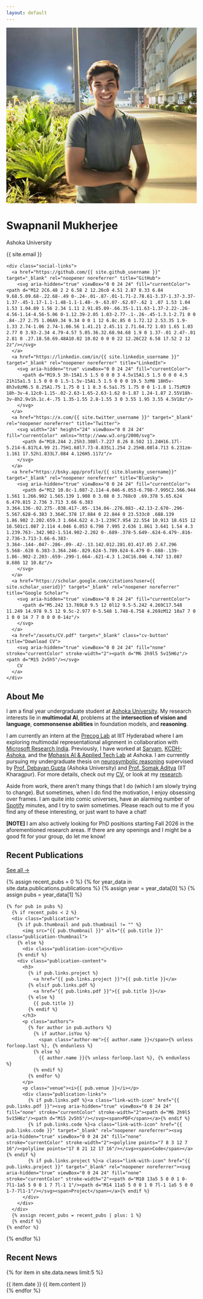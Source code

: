 ```yaml
---
layout: default
---
```


<!-- Profile Section -->
<div class="profile">
  <img src="/assets/images/profile-image.jpg" alt="Profile photo" class="profile-image" loading="eager" decoding="async">
  <div class="profile-info">
    <h1>Swapnanil Mukherjee</h1>
    <p class="title">Ashoka University</p>
    <p class="email">{{ site.email }}</p>
    
    <div class="social-links">
      <a href="https://github.com/{{ site.github_username }}" target="_blank" rel="noopener noreferrer" title="GitHub">
        <svg aria-hidden="true" viewBox="0 0 24 24" fill="currentColor"><path d="M12 2C6.48 2 2 6.58 2 12.26c0 4.51 2.87 8.33 6.84 9.68.5.09.68-.22.68-.49 0-.24-.01-.87-.01-1.71-2.78.61-3.37-1.37-3.37-1.37-.45-1.17-1.1-1.48-1.1-1.48-.9-.63.07-.62.07-.62 1 .07 1.53 1.04 1.53 1.04.89 1.56 2.34 1.11 2.91.85.09-.66.35-1.11.63-1.37-2.22-.26-4.56-1.14-4.56-5.06 0-1.12.39-2.05 1.03-2.77-.1-.26-.45-1.3.1-2.71 0 0 .84-.27 2.75 1.06A9.34 9.34 0 0 1 12 6.8c.85 0 1.72.12 2.53.35 1.9-1.33 2.74-1.06 2.74-1.06.56 1.41.21 2.45.11 2.71.64.72 1.03 1.65 1.03 2.77 0 3.93-2.34 4.79-4.57 5.05.36.32.68.94.68 1.9 0 1.37-.01 2.47-.01 2.81 0 .27.18.58.69.48A10.02 10.02 0 0 0 22 12.26C22 6.58 17.52 2 12 2z"/></svg>
      </a>
      <a href="https://linkedin.com/in/{{ site.linkedin_username }}" target="_blank" rel="noopener noreferrer" title="LinkedIn">
        <svg aria-hidden="true" viewBox="0 0 24 24" fill="currentColor">
          <path d="M19.5 3h-15A1.5 1.5 0 0 0 3 4.5v15A1.5 1.5 0 0 0 4.5 21h15a1.5 1.5 0 0 0 1.5-1.5v-15A1.5 1.5 0 0 0 19.5 3zM8 18H5v-8h3v8zM6.5 8.25A1.75 1.75 0 1 1 8.3 6.5a1.75 1.75 0 0 1-1.8 1.75zM19 18h-3v-4.12c0-1.15-.02-2.63-1.65-2.63-1.62 0-1.87 1.24-1.87 2.55V18h-3v-8h2.9v1h.1c.4-.75 1.35-1.55 2.8-1.55 3 0 3.55 1.95 3.55 4.5V18z"/>
        </svg>
      </a>
      <a href="https://x.com/{{ site.twitter_username }}" target="_blank" rel="noopener noreferrer" title="Twitter">
        <svg width="24" height="24" viewBox="0 0 24 24" fill="currentColor" xmlns="http://www.w3.org/2000/svg">
          <path d="M18.244 2.25h3.308l-7.227 8.26 8.502 11.24H16.17l-5.214-6.817L4.99 21.75H1.68l7.73-8.835L1.254 2.25H8.08l4.713 6.231zm-1.161 17.52h1.833L7.084 4.126H5.117z"/>
        </svg>
      </a>
      <a href="https://bsky.app/profile/{{ site.bluesky_username}}" target="_blank" rel="noopener noreferrer" title="Bluesky">
        <svg aria-hidden="true" viewBox="0 0 24 24" fill="currentColor">
          <path d="M12 10.8c-1.087-2.114-4.046-6.053-6.798-7.995C2.566.944 1.561 1.266.902 1.565.139 1.908 0 3.08 0 3.768c0 .69.378 5.65.624 6.479.815 2.736 3.713 3.66 6.383 3.364.136-.02.275-.038.417-.05-.134.04-.276.083-.42.13-2.670-.296-5.567.628-6.383 3.364C.378 17.884 0 22.844 0 23.533c0 .688.139 1.86.902 2.202.659.3 1.664.622 4.3-1.239C7.954 22.554 10.913 18.615 12 16.501c1.087 2.114 4.046 6.053 6.798 7.995 2.636 1.861 3.641 1.54 4.3 1.239.763-.342.902-1.514.902-2.202 0-.689-.378-5.649-.624-6.479-.816-2.736-3.713-3.66-6.383-3.364-.144-.047-.286-.09-.42-.13.142.012.281.03.417.05 2.67.296 5.568-.628 6.383-3.364.246-.829.624-5.789.624-6.479 0-.688-.139-1.86-.902-2.203-.659-.299-1.664-.621-4.3 1.24C16.046 4.747 13.087 8.686 12 10.8z"/>
        </svg>
      </a>
      <a href="https://scholar.google.com/citations?user={{ site.scholar_userid}}" target="_blank" rel="noopener noreferrer" title="Google Scholar">
        <svg aria-hidden="true" viewBox="0 0 24 24" fill="currentColor">
          <path d="M5.242 13.769L0 9.5 12 0l12 9.5-5.242 4.269C17.548 11.249 14.978 9.5 12 9.5c-2.977 0-5.548 1.748-6.758 4.269zM12 10a7 7 0 1 0 0 14 7 7 0 0 0 0-14z"/>
        </svg>
      </a>
      <a href="/assets/CV.pdf" target="_blank" class="cv-button" title="Download CV">
        <svg aria-hidden="true" viewBox="0 0 24 24" fill="none" stroke="currentColor" stroke-width="2"><path d="M6 2h9l5 5v15H6z"/><path d="M15 2v5h5"/></svg>
        CV
      </a>
    </div>
  </div>
</div>

<!-- Bio Section -->
<div class="section">
  <h2>About Me</h2>
  <p>I am a final year undergraduate student at <a href="https://wwww.ashoka.edu.in">Ashoka University</a>. My research interests lie in <b>multimodal AI</b>, problems at the <b>intersection of vision and language</b>, <b>commonsense abilities</b> in foundation models, and <b>reasoning</b>.</p>
  <p>I am currently an intern at the <a href="https://precog.iiit.ac.in/" target="_blank">Precog Lab</a> at IIIT Hyderabad where I am exploring multimodal representational alignment in collaboration with <a href="https://www.microsoft.com/en-us/research/lab/microsoft-research-india/" target="_blank"> Microsoft Research India</a>. Previously, I have worked at <a href="https://www.sarvam.ai/">Sarvam</a>, <a href="https://www.ashoka.edu.in/page/koita-centre-for-digital-health-at-ashoka/" target="_blank">KCDH-Ashoka</a>, and the <a href="https://www.ashoka.edu.in/about-mphasis-lab/" target="_blank">Mphasis AI & Applied Tech Lab</a> at Ashoka. I am currently pursuing my undergraduate thesis on <a href="https://arxiv.org/abs/2209.07662" target="_blank">neurosymbolic reasoning</a> supervised by <a href="https://www.ashoka.edu.in/profile/debayan-gupta/" target="_blank">Prof. Debayan Gupta</a> (Ashoka University) and <a href="https://adityasomak.github.io/#about" target="_blank">Prof. Somak Aditya</a> (IIT Kharagpur). For more details, check out my <a href="/assets/CV.pdf">CV</a>, or look at my <a href="/research">research</a>. 
  </p>
  <p>Aside from work, there aren't many things that I do (which I am slowly trying to change). But sometimes, when I do find the motivation, I enjoy obsessing over frames. I am quite into comic universes, have an alarming number of <a href="https://open.spotify.com/listeningstats/share/4tgKHIWTjT4y1C9eMLqeIu?si=WWctd3MwQ_iZfaAQZod70A&lang=en&uri=spotify%3Alisteningstats" target="_blank">Spotify</a> minutes, and I try to swim sometimes. Please reach out to me if you find any of these interesting, or just want to have a chat!</p>
  <p class="note"> <b>[NOTE]</b> I am also actively looking for PhD positions starting Fall 2026 in the aforementioned research areas. If there are any openings and I might be a good fit for your group, do let me know!</p>
</div>

<!-- Recent Publications -->
<div class="section">
  <div class="section-header">
    <h2>Recent Publications</h2>
    <a href="/research">See all →</a>
  </div>
  
  {% assign recent_pubs = 0 %}
  {% for year_data in site.data.publications.publications %}
    {% assign year = year_data[0] %}
    {% assign pubs = year_data[1] %}
    
    {% for pub in pubs %}
      {% if recent_pubs < 2 %}
      <div class="publication">
        {% if pub.thumbnail and pub.thumbnail != "" %}
          <img src="{{ pub.thumbnail }}" alt="{{ pub.title }}" class="publication-thumbnail">
        {% else %}
          <div class="publication-icon">📄</div>
        {% endif %}
        <div class="publication-content">
          <h3>
            {% if pub.links.project %}
              <a href="{{ pub.links.project }}">{{ pub.title }}</a>
            {% elsif pub.links.pdf %}
              <a href="{{ pub.links.pdf }}">{{ pub.title }}</a>
            {% else %}
              {{ pub.title }}
            {% endif %}
          </h3>
          <p class="authors">
            {% for author in pub.authors %}
              {% if author.isYou %}
                <span class="author-me">{{ author.name }}</span>{% unless forloop.last %}, {% endunless %}
              {% else %}
                {{ author.name }}{% unless forloop.last %}, {% endunless %}
              {% endif %}
            {% endfor %}
          </p>
          <p class="venue"><i>{{ pub.venue }}</i></p>
          <div class="publication-links">
            {% if pub.links.pdf %}<a class="link-with-icon" href="{{ pub.links.pdf }}"><svg aria-hidden="true" viewBox="0 0 24 24" fill="none" stroke="currentColor" stroke-width="2"><path d="M6 2h9l5 5v15H6z"/><path d="M15 2v5h5"/></svg><span>PDF</span></a>{% endif %}
            {% if pub.links.code %}<a class="link-with-icon" href="{{ pub.links.code }}" target="_blank" rel="noopener noreferrer"><svg aria-hidden="true" viewBox="0 0 24 24" fill="none" stroke="currentColor" stroke-width="2"><polyline points="7 8 3 12 7 16"/><polyline points="17 8 21 12 17 16"/></svg><span>Code</span></a>{% endif %}
            {% if pub.links.project %}<a class="link-with-icon" href="{{ pub.links.project }}" target="_blank" rel="noopener noreferrer"><svg aria-hidden="true" viewBox="0 0 24 24" fill="none" stroke="currentColor" stroke-width="2"><path d="M10 13a5 5 0 0 1 0-7l1-1a5 5 0 0 1 7 7l-1 1"/><path d="M14 11a5 5 0 0 1 0 7l-1 1a5 5 0 0 1-7-7l1-1"/></svg><span>Project</span></a>{% endif %}
          </div>
        </div>
      </div>
      {% assign recent_pubs = recent_pubs | plus: 1 %}
      {% endif %}
    {% endfor %}
  {% endfor %}
</div>

<!-- Recent News -->
<div class="section">
  <div class="section-header">
    <h2>Recent News</h2>
  </div>
  
  {% for item in site.data.news limit:5 %}
  <div class="news-item">
    <span class="news-date">{{ item.date }}</span>
    <span class="news-content">{{ item.content }}</span>
  </div>
  {% endfor %}
</div>